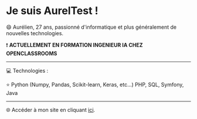 # Je suis AurelTest !
😄 Aurélien, 27 ans, passionné d'informatique et plus généralement de nouvelles technologies.

❗ **ACTUELLEMENT EN FORMATION INGENIEUR IA CHEZ OPENCLASSROOMS**

------------
💻 Technologies :

⭐ Python (Numpy, Pandas, Scikit-learn, Keras, etc...)
PHP, SQL, Symfony, Java

------------

🌐 Accéder à mon site en cliquant [ici](http://www.aureltest.fr "ici").
